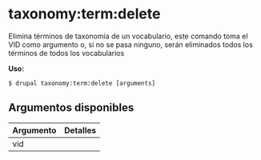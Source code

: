 # taxonomy:term:delete
Elimina términos de taxonomía de un vocabulario, este comando toma el VID como argumento o, si no se pasa ninguno, serán eliminados todos los términos de todos los vocabularios

**Uso:**
```
$ drupal taxonomy:term:delete [arguments]
```

## Argumentos disponibles
Argumento | Detalles
---------|-------------
vid | 
